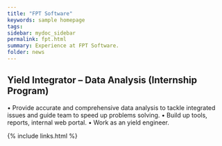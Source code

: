 ```yaml
---
title: "FPT Software"
keywords: sample homepage
tags: 
sidebar: mydoc_sidebar
permalink: fpt.html
summary: Experience at FPT Software.
folder: news
---
```


## Yield Integrator – Data Analysis (Internship Program)
• Provide accurate and comprehensive data analysis to tackle integrated issues and guide team to speed up
problems solving.
• Build up tools, reports, internal web portal.
• Work as an yield engineer.

{% include links.html %}